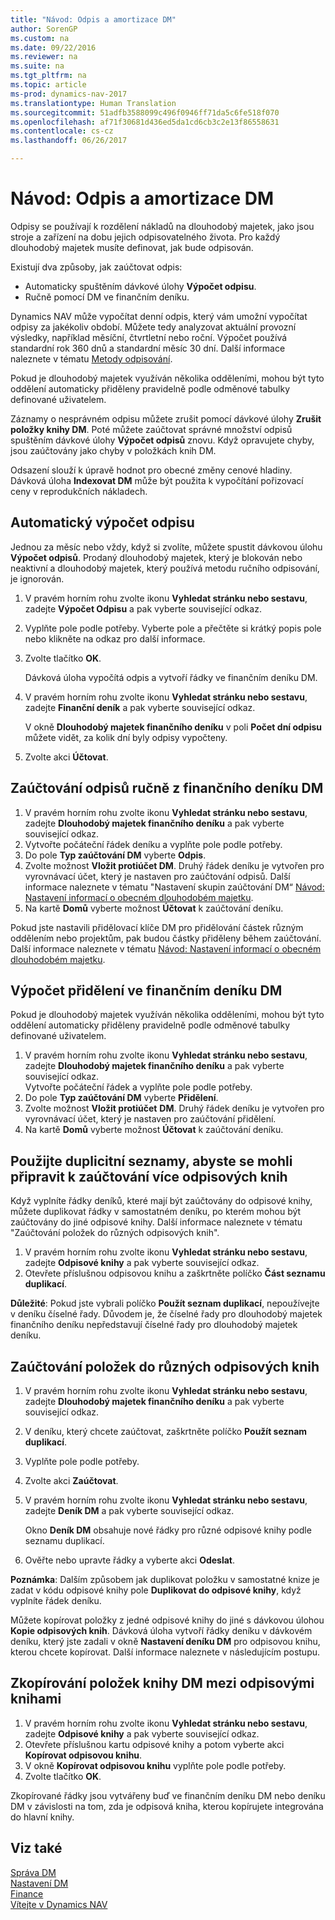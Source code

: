 ```yaml
---
title: "Návod: Odpis a amortizace DM"
author: SorenGP
ms.custom: na
ms.date: 09/22/2016
ms.reviewer: na
ms.suite: na
ms.tgt_pltfrm: na
ms.topic: article
ms-prod: dynamics-nav-2017
ms.translationtype: Human Translation
ms.sourcegitcommit: 51adfb3588099c496f0946ff71da5c6fe518f070
ms.openlocfilehash: af71f30681d436ed5da1cd6cb3c2e13f86558631
ms.contentlocale: cs-cz
ms.lasthandoff: 06/26/2017

---
```


# <a name="how-to-depreciate-or-amortize-fixed-assets"></a>Návod: Odpis a amortizace DM
Odpisy se používají k rozdělení nákladů na dlouhodobý majetek, jako jsou stroje a zařízení na dobu jejich odpisovatelného života. Pro každý dlouhodobý majetek musíte definovat, jak bude odpisován.  

 Existují dva způsoby, jak zaúčtovat odpis:
- Automaticky spuštěním dávkové úlohy **Výpočet odpisu**.
- Ručně pomocí DM ve finančním deníku.  

Dynamics NAV může vypočítat denní odpis, který vám umožní vypočítat odpisy za jakékoliv období. Můžete tedy analyzovat aktuální provozní výsledky, například měsíční, čtvrtletní nebo roční. Výpočet používá standardní rok 360 dnů a standardní měsíc 30 dní. Další informace naleznete v tématu [Metody odpisování](fa-depreciation-methods.md).

Pokud je dlouhodobý majetek využíván několika odděleními, mohou být tyto oddělení automaticky přiděleny pravidelně podle odměnové tabulky definované uživatelem.  

Záznamy o nesprávném odpisu můžete zrušit pomocí dávkové úlohy **Zrušit položky knihy DM**. Poté můžete zaúčtovat správné množství odpisů spuštěním dávkové úlohy **Výpočet odpisů** znovu. Když opravujete chyby, jsou zaúčtovány jako chyby v položkách knih DM.  

Odsazení slouží k úpravě hodnot pro obecné změny cenové hladiny. Dávková úloha **Indexovat DM** může být použita k vypočítání pořizovací ceny v reprodukčních nákladech.  

## <a name="to-calculate-a-depreciation-automatically"></a>Automatický výpočet odpisu
Jednou za měsíc nebo vždy, když si zvolíte, můžete spustit dávkovou úlohu **Výpočet odpisů**. Prodaný dlouhodobý majetek, který je blokován nebo neaktivní a dlouhodobý majetek, který používá metodu ručního odpisování, je ignorován.    

1. V pravém horním rohu zvolte ikonu **Vyhledat stránku nebo sestavu**, zadejte **Výpočet Odpisu** a pak vyberte související odkaz.  
2. Vyplňte pole podle potřeby. Vyberte pole a přečtěte si krátký popis pole nebo klikněte na odkaz pro další informace.
3. Zvolte tlačítko **OK**.  

    Dávková úloha vypočítá odpis a vytvoří řádky ve finančním deníku DM.  
4. V pravém horním rohu zvolte ikonu **Vyhledat stránku nebo sestavu**, zadejte **Finanční deník** a pak vyberte související odkaz.

    V okně **Dlouhodobý majetek finančního deníku** v poli **Počet dní odpisu** můžete vidět, za kolik dní byly odpisy vypočteny.  
5. Zvolte akci **Účtovat**.

## <a name="to-post-a-depreciation-manually-from-the-fixed-asset-gl-journal"></a>Zaúčtování odpisů ručně z finančního deníku DM
1. V pravém horním rohu zvolte ikonu **Vyhledat stránku nebo sestavu**, zadejte **Dlouhodobý majetek finančního deníku** a pak vyberte související odkaz.  
2. Vytvořte počáteční řádek deníku a vyplňte pole podle potřeby.
3. Do pole **Typ zaúčtování DM** vyberte **Odpis**.
4. Zvolte možnost **Vložit protiúčet DM**. Druhý řádek deníku je vytvořen pro vyrovnávací účet, který je nastaven pro zaúčtování odpisů. Další informace naleznete v tématu "Nastavení skupin zaúčtování DM“ [Návod: Nastavení informací o obecném dlouhodobém majetku](fa-how-setup-general.md).
5. Na kartě **Domů** vyberte možnost **Účtovat** k zaúčtování deníku.

Pokud jste nastavili přidělovací klíče DM pro přidělování částek různým oddělením nebo projektům, pak budou částky přiděleny během zaúčtování. Další informace naleznete v tématu [Návod: Nastavení informací o obecném dlouhodobém majetku](fa-how-setup-general.md).

## <a name="to-calculate-allocations-in-the-fixed-asset-gl-journal"></a>Výpočet přidělení ve finančním deníku DM
Pokud je dlouhodobý majetek využíván několika odděleními, mohou být tyto oddělení automaticky přiděleny pravidelně podle odměnové tabulky definované uživatelem.  

1. V pravém horním rohu zvolte ikonu **Vyhledat stránku nebo sestavu**, zadejte **Dlouhodobý majetek finančního deníku** a pak vyberte související odkaz.   
Vytvořte počáteční řádek a vyplňte pole podle potřeby.
3. Do pole **Typ zaúčtování DM** vyberte **Přidělení**.
4. Zvolte možnost **Vložit protiúčet** **DM**. Druhý řádek deníku je vytvořen pro vyrovnávací účet, který je nastaven pro zaúčtování přidělení.
5. Na kartě **Domů** vyberte možnost **Účtovat** k zaúčtování deníku.

## <a name="use-duplication-lists-to-prepare-to-post-to-multiple-depreciation-books"></a>Použijte duplicitní seznamy, abyste se mohli připravit k zaúčtování více odpisových knih  
Když vyplníte řádky deníků, které mají být zaúčtovány do odpisové knihy, můžete duplikovat řádky v samostatném deníku, po kterém mohou být zaúčtovány do jiné odpisové knihy. Další informace naleznete v tématu "Zaúčtování položek do různých odpisových knih".

1. V pravém horním rohu zvolte ikonu **Vyhledat stránku nebo sestavu**, zadejte **Odpisové knihy** a pak vyberte související odkaz.  
2. Otevřete příslušnou odpisovou knihu a zaškrtněte políčko **Část seznamu duplikací**.  

**Důležité**: Pokud jste vybrali políčko **Použít seznam duplikací**, nepoužívejte v deníku číselné řady. Důvodem je, že číselné řady pro dlouhodobý majetek finančního deníku nepředstavují číselné řady pro dlouhodobý majetek deníku.

## <a name="to-post-entries-to-different-depreciation-books"></a>Zaúčtování položek do různých odpisových knih  
1. V pravém horním rohu zvolte ikonu **Vyhledat stránku nebo sestavu**, zadejte **Dlouhodobý majetek finančního deníku** a pak vyberte související odkaz.
2. V deníku, který chcete zaúčtovat, zaškrtněte políčko **Použít seznam duplikací**.
3. Vyplňte pole podle potřeby.
4. Zvolte akci **Zaúčtovat**.
5. V pravém horním rohu zvolte ikonu **Vyhledat stránku nebo sestavu**, zadejte **Deník DM** a pak vyberte související odkaz.

    Okno **Deník DM** obsahuje nové řádky pro různé odpisové knihy podle seznamu duplikací.   

6. Ověřte nebo upravte řádky a vyberte akci **Odeslat**.

**Poznámka**: Dalším způsobem jak duplikovat položku v samostatné knize je zadat v kódu odpisové knihy pole **Duplikovat do odpisové knihy**, když vyplníte řádek deníku.

Můžete kopírovat položky z jedné odpisové knihy do jiné s dávkovou úlohou **Kopie odpisových knih**. Dávková úloha vytvoří řádky deníku v dávkovém deníku, který jste zadali v okně **Nastavení deníku DM** pro odpisovou knihu, kterou chcete kopírovat. Další informace naleznete v následujícím postupu.

## <a name="to-copy-fixed-asset-ledger-entries-between-depreciation-books"></a>Zkopírování položek knihy DM mezi odpisovými knihami  
1. V pravém horním rohu zvolte ikonu **Vyhledat stránku nebo sestavu**, zadejte **Odpisové knihy** a pak vyberte související odkaz.
2. Otevřete příslušnou kartu odpisové knihy a potom vyberte akci **Kopírovat odpisovou knihu**.  
3. V okně **Kopírovat odpisovou knihu** vyplňte pole podle potřeby.  
4. Zvolte tlačítko **OK**.  

Zkopírované řádky jsou vytvářeny buď ve finančním deníku DM nebo deníku DM v závislosti na tom, zda je odpisová kniha, kterou kopírujete integrována do hlavní knihy.

## <a name="see-also"></a>Viz také
[Správa DM](fa-manage.md)  
[Nastavení DM](fa-setup.md)  
[Finance](finance-setup.md)  
[Vítejte v Dynamics NAV](across-get-started.md)

